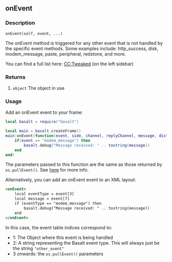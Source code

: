 ## onEvent

### Description

`onEvent(self, event, ...)`

The onEvent method is triggered for any other event that is not handled by the specific event methods. Some examples include: http_success, disk, modem_message, paste, peripheral, redstone, and more.

You can find a full list here: [CC:Tweaked](https://tweaked.cc/) (on the left sidebar)

### Returns

1. `object` The object in use

### Usage

Add an onEvent event to your frame:

```lua
local basalt = require("basalt")

local main = basalt.createFrame()
main:onEvent(function(event, side, channel, replyChannel, message, distance)
    if(event == "modem_message") then
        basalt.debug("Message received: " .. tostring(message))
    end
end)
```

The parameters passed to this function are the same as those returned by `os.pullEvent()`. See [here](https://computercraft.info/wiki/Os.pullEvent) for more info.

Alternatively, you can add an onEvent event to an XML layout:

```xml
<onEvent>
    local eventType = event[3]
    local message = event[7]
    if (eventType == "modem_message") then
        basalt.debug("Message received: " .. tostring(message))
    end
</onEvent>
```

In this case, the event table indices correspond to:
* 1: The Object where this event is being handled
* 2: A string representing the Basalt event type. This will always just be the string `"other_event"`
* 3 onwards: the `os.pullEvent()` parameters
